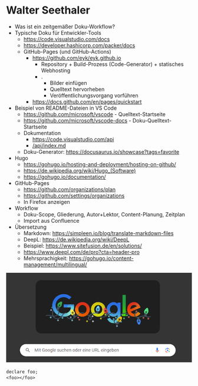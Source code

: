 # Walter Seethaler

- Was ist ein zeitgemäßer Doku-Workflow?
- Typische Doku für Entwickler-Tools
    - https://code.visualstudio.com/docs
    - https://developer.hashicorp.com/packer/docs
    - GitHub-Pages (und GitHub-Actions)
        - https://github.com/eyk/eyk.github.io
            - Repository + Build-Prozess (Code-Generator) + statisches Webhosting
            - .
                - Bilder einfügen
                - Quelltext hervorheben
                - Veröffentlichungsvorgang vorführen
        - https://docs.github.com/en/pages/quickstart
- Beispiel von README-Dateien in VS Code
    - https://github.com/microsoft/vscode - Quelltext-Startseite
    - https://github.com/microsoft/vscode-docs - Doku-Quelltext-Startseite
    - Dokumentation
        - https://code.visualstudio.com/api
        - [/api/index.md](https://github.com/microsoft/vscode-docs/blob/main/api/index.md)
    - Doku-Generator: https://docusaurus.io/showcase?tags=favorite
- Hugo
    - https://gohugo.io/hosting-and-deployment/hosting-on-github/
    - https://de.wikipedia.org/wiki/Hugo_(Software)
    - https://gohugo.io/documentation/
- GitHub-Pages
    - https://github.com/organizations/plan
    - https://github.com/settings/organizations
    - In Firefox anzeigen
- Workflow
    - Doku-Scope, Gliederung, Autor+Lektor, Content-Planung, Zeitplan
    - Import aus Confluence
- Übersetzung
    - Markdown: https://simpleen.io/blog/translate-markdown-files
    - DeepL: https://de.wikipedia.org/wiki/DeepL
    - Beispiel: https://www.sitefusion.de/en/solutions/
    - https://www.deepl.com/de/pro?cta=header-pro
    - Mehrsprachigkeit: https://gohugo.io/content-management/multilingual/

![Alt text](image-1.png)

```XQuery
declare foo;
<foo></foo>

```
